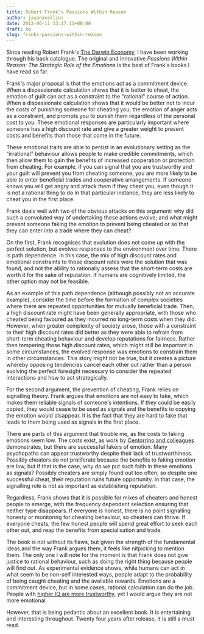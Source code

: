 ```yaml
---
title: Robert Frank's Passions Within Reason
author: jasonacollins
date: 2012-06-11 13:17:11+00:00
draft: no
slug: franks-passions-within-reason
---
```


Since reading Robert Frank's [The Darwin Economy](https://www.jasoncollins.blog/franks-the-darwin-economy/), I have been working through his back catalogue. The original and innovative *Passions Within Reason: The Strategic Role of the Emotions* is the best of Frank's books I have read so far.

Frank's major proposal is that the emotions act as a commitment device. When a dispassionate calculation shows that it is better to cheat, the emotion of guilt can act as a constraint to the "rational" course of action. When a dispassionate calculation shows that it would be better not to incur the costs of punishing someone for cheating you, the emotion of anger acts as a constraint, and prompts you to punish them regardless of the personal cost to you. These emotional responses are particularly important where someone has a high discount rate and give a greater weight to present costs and benefits than those that come in the future.

These emotional traits are able to persist in an evolutionary setting as the "irrational" behaviour allows people to make credible commitments, which then allow them to gain the benefits of increased cooperation or protection from cheating. For example, if you can signal that you are trustworthy and your guilt will prevent you from cheating someone, you are more likely to be able to enter beneficial trades and cooperative arrangements. If someone knows you will get angry and attack them if they cheat you, even though it is not a rational thing to do in that particular instance, they are less likely to cheat you in the first place.

Frank deals well with two of the obvious attacks on this argument: why did such a convoluted way of undertaking these actions evolve; and what might prevent someone faking the emotion to prevent being cheated or so that they can enter into a trade where they can cheat?

On the first, Frank recognises that evolution does not come up with the perfect solution, but evolves responses to the environment over time. There is path dependence. In this case, the mix of high discount rates and emotional constraints to those discount rates were the solution that was found, and not the ability to rationally assess that the short-term costs are worth it for the sake of reputation. If humans are cognitively limited, the other option may not be feasible.

As an example of this path dependence (although possibly not an accurate example), consider the time before the formation of complex societies where there are repeated opportunities for mutually beneficial trade. Then, a high discount rate might have been generally appropriate, with those who cheated being favoured as they incurred no long-term costs when they did. However, when greater complexity of society arose, those with a constraint to their high discount rates did better as they were able to refrain from short-term cheating behaviour and develop reputations for fairness. Rather then tempering those high discount rates, which might still be important in some circumstances, the evolved response was emotions to constrain them in other circumstances. This story might not be true, but it creates a picture whereby opposing tendencies cancel each other out rather than a person evolving the perfect foresight necessary to consider the repeated interactions and how to act strategically.

For the second argument, the prevention of cheating, Frank relies on signalling theory. Frank argues that emotions are not easy to fake, which makes them reliable signals of someone's intentions. If they could be easily copied, they would cease to be used as signals and the benefits to copying the emotion would disappear. It is the fact that they are hard to fake that leads to them being used as signals in the first place.

There are parts of this argument that trouble me, as the costs to faking emotions seem low. The costs exist, as work by [Centorrino and colleagues](http://journals.cambridge.org/action/displayAbstract?fromPage=online&aid=7947756) demonstrates, but there are successful fakers of emotion. Many psychopaths can appear trustworthy despite their lack of trustworthiness. Possibly cheaters do not proliferate because the benefits to faking emotion are low, but if that is the case, why do we put such faith in these emotions as signals? Possibly cheaters are simply found out too often, so despite one successful cheat, their reputation ruins future opportunity. In that case, the signalling role is not as important as establishing reputation.

Regardless, Frank shows that it is possible for mixes of cheaters and honest people to emerge, with the frequency dependent selection ensuring that neither type disappears. If everyone is honest, there is no point signalling honesty or monitoring for cheating behaviour, so cheaters can thrive. If everyone cheats, the few honest people will spend great effort to seek each other out, and reap the benefits from specialisation and trade.

The book is not without its flaws, but given the strength of the fundamental ideas and the way Frank argues them, it feels like nitpicking to mention them. The only one I will note for the moment is that Frank does not give justice to rational behaviour, such as doing the right thing because people will find out. As experimental evidence shows, while humans can act in what seem to be non-self interested ways, people adapt to the probability of being caught cheating and the available rewards. Emotions are a commitment device, but in some cases, rational calculation can do the job. People with [higher IQ are more trustworthy](https://www.jasoncollins.blog/jones-on-iq-and-immigration/), yet I would argue they are not more emotional.

However, that is being pedantic about an excellent book. It is entertaining and interesting throughout. Twenty four years after release, it is still a must read.
